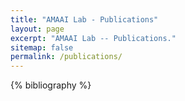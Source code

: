 ```yaml
---
title: "AMAAI Lab - Publications"
layout: page
excerpt: "AMAAI Lab -- Publications."
sitemap: false
permalink: /publications/
---
```


{% bibliography %}
